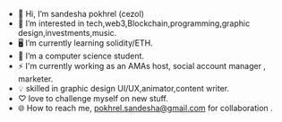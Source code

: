 - 👋 Hi, I’m sandesha pokhrel (cezol)
- 👀 I’m interested in tech,web3,Blockchain,programming,graphic design,investments,music.
- 🖥️ I’m currently learning solidity/ETH.
- 🌱 I’m a computer science student.
- ⚡ I'm currently working as an AMAs host, social account manager , marketer.
- 💡 skilled in graphic design UI/UX,animator,content writer.
-  ♡ love to challenge myself on new stuff. 
- 🌐 How to reach me, pokhrel.sandesha@gmail.com for collaboration .

<!---
sandeshapokhrel/sandeshapokhrel is a ✨ special ✨ repository because its `README.md` (this file) appears on your GitHub profile.
You can click the Preview link to take a look at your changes.
--->
